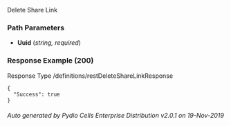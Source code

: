 






 
Delete Share Link  


### Path Parameters

 - **Uuid** (_string, required_) 




### Response Example (200)
Response Type /definitions/restDeleteShareLinkResponse

```
{
  "Success": true
}
```




###### Auto generated by Pydio Cells Enterprise Distribution v2.0.1 on 19-Nov-2019
